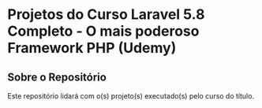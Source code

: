 # Projetos do Curso Laravel 5.8 Completo - O mais poderoso Framework PHP (Udemy)

## Sobre o Repositório

<p> Este repositório lidará com o(s) projeto(s) executado(s) pelo curso do título.</p>

